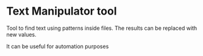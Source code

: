 # Text Manipulator tool
Tool to find text using patterns inside files. The results can be replaced with new values.

It can be useful for automation purposes
